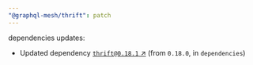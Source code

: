 ```yaml
---
"@graphql-mesh/thrift": patch
---
```

dependencies updates:
  - Updated dependency [`thrift@0.18.1` ↗︎](https://www.npmjs.com/package/thrift/v/0.18.1) (from `0.18.0`, in `dependencies`)
